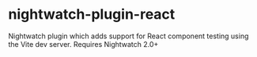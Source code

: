 # nightwatch-plugin-react
Nightwatch plugin which adds support for React component testing using the Vite dev server. Requires Nightwatch 2.0+
